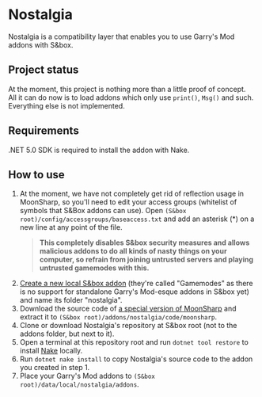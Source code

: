 # Nostalgia
Nostalgia is a compatibility layer that enables you to use Garry's Mod addons with S&box.

## Project status
At the moment, this project is nothing more than a little proof of concept.  
All it can do now is to load addons which only use `print()`, `Msg()` and such. Everything else is not implemented.

## Requirements
.NET 5.0 SDK is required to install the addon with Nake.

## How to use
1. At the moment, we have not completely get rid of reflection usage in MoonSharp, so you'll need to edit your access groups (whitelist of symbols that S&Box addons can use).
   Open `(S&box root)/config/accessgroups/baseaccess.txt` and add an asterisk (\*) on a new line at any point of the file.
   > **This completely disables S&box security measures and allows malicious addons to do all kinds of nasty things on your computer, so refrain from joining untrusted servers and playing untrusted gamemodes with this.**
2. [Create a new local S&box addon](https://wiki.facepunch.com/sbox/Making_Gamemode) (they're called "Gamemodes" as there is no support for standalone Garry's Mod-esque addons in S&box yet) and name its folder "nostalgia".
3. Download the source code of [a special version of MoonSharp](https://github.com/javabird25/moonsharp) and extract it to `(S&box root)/addons/nostalgia/code/moonsharp`.
4. Clone or download Nostalgia's repository at S&box root (not to the addons folder, but next to it).
5. Open a terminal at this repository root and run `dotnet tool restore` to install [Nake](https://github.com/yevhen/Nake) locally.
6. Run `dotnet nake install` to copy Nostalgia's source code to the addon you created in step 1.
7. Place your Garry's Mod addons to `(S&box root)/data/local/nostalgia/addons`.
